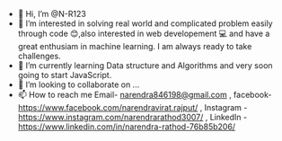 - 👋 Hi, I’m @N-R123
- 👀 I’m interested in solving real world and complicated problem easily through code 😊,also interested in web developement 💻 and have a great enthusiam in machine learning.
I am always ready to take challenges.
- 🌱 I’m currently learning Data structure and Algorithms and very soon going to start JavaScript.
- 💞️ I’m looking to collaborate on ...
- 📫 How to reach me Email- narendra846198@gmail.com , facebook- https://www.facebook.com/narendravirat.rajput/ , Instagram - https://www.instagram.com/narendrarathod3007/ ,
LinkedIn - https://www.linkedin.com/in/narendra-rathod-76b85b206/

<!---
N-R123/N-R123 is a ✨ special ✨ repository because its `README.md` (this file) appears on your GitHub profile.
You can click the Preview link to take a look at your changes.
--->
